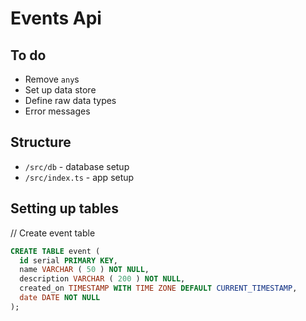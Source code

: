 # Events Api

## To do

- Remove `any`s
- Set up data store
- Define raw data types
- Error messages

## Structure

- `/src/db` - database setup
- `/src/index.ts` - app setup

## Setting up tables

// Create event table
```sql
CREATE TABLE event (
  id serial PRIMARY KEY,
  name VARCHAR ( 50 ) NOT NULL,
  description VARCHAR ( 200 ) NOT NULL,
  created_on TIMESTAMP WITH TIME ZONE DEFAULT CURRENT_TIMESTAMP,
  date DATE NOT NULL
);
```
